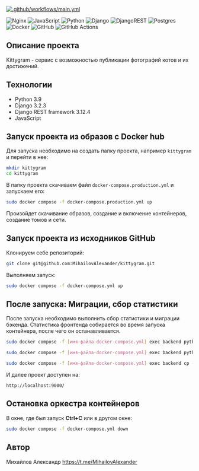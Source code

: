[![.github/workflows/main.yml](https://github.com/MihailovAlexander/kittygram_final/actions/workflows/main.yml/badge.svg)](https://github.com/MihailovAlexander/kittygram_final/actions/workflows/main.yml)

![Nginx](https://img.shields.io/badge/nginx-%23009639.svg?style=for-the-badge&logo=nginx&logoColor=white) ![JavaScript](https://img.shields.io/badge/javascript-%23323330.svg?style=for-the-badge&logo=javascript&logoColor=%23F7DF1E) ![Python](https://img.shields.io/badge/python-3670A0?style=for-the-badge&logo=python&logoColor=ffdd54) ![Django](https://img.shields.io/badge/django-%23092E20.svg?style=for-the-badge&logo=django&logoColor=white) ![DjangoREST](https://img.shields.io/badge/DJANGO-REST-ff1709?style=for-the-badge&logo=django&logoColor=white&color=ff1709&labelColor=gray) ![Postgres](https://img.shields.io/badge/postgres-%23316192.svg?style=for-the-badge&logo=postgresql&logoColor=white) ![Docker](https://img.shields.io/badge/docker-%230db7ed.svg?style=for-the-badge&logo=docker&logoColor=white) ![GitHub](https://img.shields.io/badge/github-%23121011.svg?style=for-the-badge&logo=github&logoColor=white) ![GitHub Actions](https://img.shields.io/badge/github%20actions-%232671E5.svg?style=for-the-badge&logo=githubactions&logoColor=white)

## Описание проекта

Kittygram - сервис с возможностью публикации фотографий котов и их достижений.

## Технологии

- Python 3.9
- Django 3.2.3
- Django REST framework 3.12.4
- JavaScript

## Запуск проекта из образов с Docker hub

Для запуска необходимо на создать папку проекта, например `kittygram` и перейти в нее:

```bash
mkdir kittygram
cd kittygram
```

В папку проекта скачиваем файл `docker-compose.production.yml` и запускаем его:

```bash
sudo docker compose -f docker-compose.production.yml up
```

Произойдет скачивание образов, создание и включение контейнеров, создание томов и сети.

## Запуск проекта из исходников GitHub

Клонируем себе репозиторий: 

```bash 
git clone git@github.com:MihailovAlexander/kittygram.git
```

Выполняем запуск:

```bash
sudo docker compose -f docker-compose.yml up
```

## После запуска: Миграции, сбор статистики

После запуска необходимо выполнить сбор статистики и миграции бэкенда. Статистика фронтенда собирается во время запуска контейнера, после чего он останавливается. 

```bash
sudo docker compose -f [имя-файла-docker-compose.yml] exec backend python manage.py migrate

sudo docker compose -f [имя-файла-docker-compose.yml] exec backend python manage.py collectstatic

sudo docker compose -f [имя-файла-docker-compose.yml] exec backend cp -r /app/collected_static/. /static/static/
```

И далее проект доступен на: 

```
http://localhost:9000/
```

## Остановка оркестра контейнеров

В окне, где был запуск **Ctrl+С** или в другом окне:

```bash
sudo docker compose -f docker-compose.yml down
```

## Автор

Михайлов Александр https://t.me/MihailovAlexander
